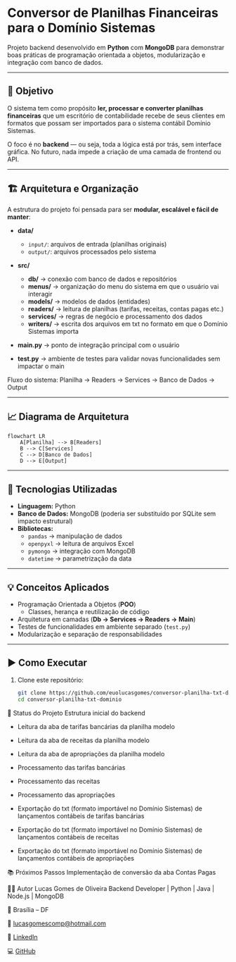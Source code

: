 # Conversor de Planilhas Financeiras para o Domínio Sistemas

Projeto backend desenvolvido em **Python** com **MongoDB** para demonstrar boas práticas de programação orientada a objetos, modularização e integração com banco de dados.

---

## 🚀 Objetivo

O sistema tem como propósito **ler, processar e converter planilhas financeiras** que um escritório de contabilidade recebe de seus clientes em formatos que possam ser importados para o sistema contábil Domínio Sistemas.  

O foco é no **backend** — ou seja, toda a lógica está por trás, sem interface gráfica. No futuro, nada impede a criação de uma camada de frontend ou API.

---

## 🏗️ Arquitetura e Organização

A estrutura do projeto foi pensada para ser **modular, escalável e fácil de manter**:

- **data/**
  - `input/`: arquivos de entrada (planilhas originais)  
  - `output/`: arquivos processados pelo sistema  

- **src/**
  - **db/** → conexão com banco de dados e repositórios
  - **menus/** → organização do menu do sistema em que o usuário vai interagir  
  - **models/** → modelos de dados (entidades)  
  - **readers/** → leitura de planilhas (tarifas, receitas, contas pagas etc.)  
  - **services/** → regras de negócio e processamento dos dados
  - **writers/** → escrita dos arquivos em txt no formato em que o Domínio Sistemas importa 

- **main.py** → ponto de integração principal com o usuário  
- **test.py** → ambiente de testes para validar novas funcionalidades sem impactar o main  

Fluxo do sistema:
Planilha → Readers → Services → Banco de Dados → Output

---

## 📈 Diagrama de Arquitetura

```mermaid
flowchart LR
    A[Planilha] --> B[Readers]
    B --> C[Services]
    C --> D[Banco de Dados]
    D --> E[Output]
```

---

## 🔧 Tecnologias Utilizadas

- **Linguagem:** Python  
- **Banco de Dados:** MongoDB (poderia ser substituído por SQLite sem impacto estrutural)  
- **Bibliotecas:**  
  - `pandas` → manipulação de dados  
  - `openpyxl` → leitura de arquivos Excel  
  - `pymongo` → integração com MongoDB
  - `datetime` → parametrização da data  

---

## 💡 Conceitos Aplicados

- Programação Orientada a Objetos (**POO**)  
  - Classes, herança e reutilização de código  
- Arquitetura em camadas (**Db → Services → Readers → Main**)  
- Testes de funcionalidades em ambiente separado (`test.py`)  
- Modularização e separação de responsabilidades  

---

## ▶️ Como Executar

1. Clone este repositório:
   ```bash
   git clone https://github.com/euolucasgomes/conversor-planilha-txt-dominio.git
   cd conversor-planilha-txt-dominio

📌 Status do Projeto
 Estrutura inicial do backend

 - Leitura da aba de tarifas bancárias da planilha modelo
 - Leitura da aba de receitas da planilha modelo
 - Leitura da aba de apropriações da planilha modelo
 - Processamento das tarifas bancárias
 - Processamento das receitas
 - Processamento das apropriações

 - Exportação do txt (formato importável no Domínio Sistemas) de lançamentos contábeis de tarifas bancárias
 - Exportação do txt (formato importável no Domínio Sistemas) de lançamentos contábeis de receitas
 - Exportação do txt (formato importável no Domínio Sistemas) de lançamentos contábeis de apropriações

📚 Próximos Passos
Implementação de conversão da aba Contas Pagas

👨‍💻 Autor
Lucas Gomes de Oliveira
Backend Developer | Python | Java | Node.js | MongoDB

📍 Brasília – DF

📧 lucasgomescomp@hotmail.com

💼 [LinkedIn](https://www.linkedin.com/in/euolucasgomes/)

💻 [GitHub](https://github.com/euolucasgomes)
